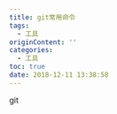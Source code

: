 ```yaml
---
title: git常用命令
tags:
  - 工具
originContent: ''
categories:
  - 工具
toc: true
date: 2018-12-11 13:38:58
---
```


git
